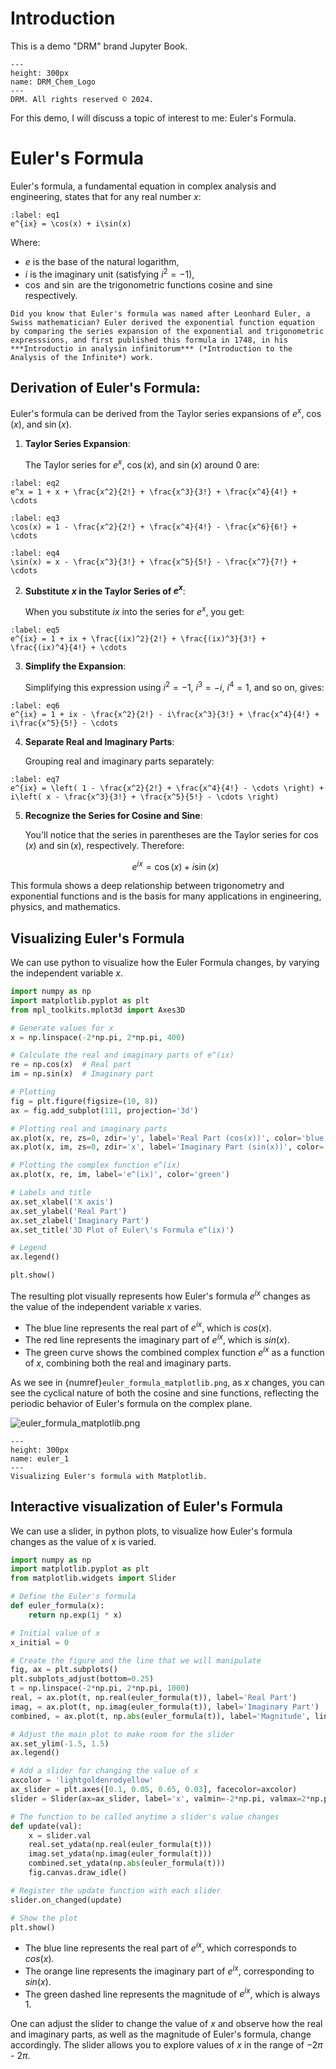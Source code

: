 # Introduction

This is a demo "DRM" brand Jupyter Book. 

```{figure} DRM_Chem_Logo_2.png
---
height: 300px
name: DRM_Chem_Logo
---
DRM. All rights reserved © 2024.
```

For this demo, I will discuss a topic of interest to me: Euler's Formula.

# Euler's Formula

Euler's formula, a fundamental equation in complex analysis and engineering, states that for any real number $x$:

```{math}
:label: eq1
e^{ix} = \cos(x) + i\sin(x)
```

Where:
- $e$ is the base of the natural logarithm,
- $i$ is the imaginary unit (satisfying $i^2 = -1$),
- $\cos$ and $\sin$ are the trigonometric functions cosine and sine respectively.

```{note}
Did you know that Euler's formula was named after Leonhard Euler, a Swiss mathematician? Euler derived the exponential function equation by comparing the series expansion of the exponential and trigonometric expresssions, and first published this formula in 1748, in his ***Introductio in analysin infinitorum*** (*Introduction to the Analysis of the Infinite*) work.
```

## Derivation of Euler's Formula:

Euler's formula can be derived from the Taylor series expansions of $e^x$, $\cos(x)$, and $\sin(x)$.

1. **Taylor Series Expansion**:

   The Taylor series for $e^x$, $\cos(x)$, and $\sin(x)$ around 0 are:

```{math}
:label: eq2
e^x = 1 + x + \frac{x^2}{2!} + \frac{x^3}{3!} + \frac{x^4}{4!} + \cdots
```

```{math}
:label: eq3
\cos(x) = 1 - \frac{x^2}{2!} + \frac{x^4}{4!} - \frac{x^6}{6!} + \cdots
```

```{math}
:label: eq4
\sin(x) = x - \frac{x^3}{3!} + \frac{x^5}{5!} - \frac{x^7}{7!} + \cdots
```

2. **Substitute $x$ in the Taylor Series of $e^x$**:

   When you substitute $ix$ into the series for $e^x$, you get:

```{math}
:label: eq5
e^{ix} = 1 + ix + \frac{(ix)^2}{2!} + \frac{(ix)^3}{3!} + \frac{(ix)^4}{4!} + \cdots
```

3. **Simplify the Expansion**:

   Simplifying this expression using $i^2 = -1$, $i^3 = -i$, $i^4 = 1$, and so on, gives:

```{math}
:label: eq6
e^{ix} = 1 + ix - \frac{x^2}{2!} - i\frac{x^3}{3!} + \frac{x^4}{4!} + i\frac{x^5}{5!} - \cdots
```

4. **Separate Real and Imaginary Parts**:

   Grouping real and imaginary parts separately:

```{math}
:label: eq7
e^{ix} = \left( 1 - \frac{x^2}{2!} + \frac{x^4}{4!} - \cdots \right) + i\left( x - \frac{x^3}{3!} + \frac{x^5}{5!} - \cdots \right)
```

5. **Recognize the Series for Cosine and Sine**:

   You'll notice that the series in parentheses are the Taylor series for $\cos(x)$ and $\sin(x)$, respectively. Therefore:

   $$e^{ix} = \cos(x) + i\sin(x)$$
   
This formula shows a deep relationship between trigonometry and exponential functions and is the basis for many applications in engineering, physics, and mathematics.

## Visualizing Euler's Formula

We can use python to visualize how the Euler Formula changes, by varying the independent variable $x$.

```python
import numpy as np
import matplotlib.pyplot as plt
from mpl_toolkits.mplot3d import Axes3D

# Generate values for x
x = np.linspace(-2*np.pi, 2*np.pi, 400)

# Calculate the real and imaginary parts of e^(ix)
re = np.cos(x)  # Real part
im = np.sin(x)  # Imaginary part

# Plotting
fig = plt.figure(figsize=(10, 8))
ax = fig.add_subplot(111, projection='3d')

# Plotting real and imaginary parts
ax.plot(x, re, zs=0, zdir='y', label='Real Part (cos(x))', color='blue')
ax.plot(x, im, zs=0, zdir='x', label='Imaginary Part (sin(x))', color='red')

# Plotting the complex function e^(ix)
ax.plot(x, re, im, label='e^(ix)', color='green')

# Labels and title
ax.set_xlabel('X axis')
ax.set_ylabel('Real Part')
ax.set_zlabel('Imaginary Part')
ax.set_title('3D Plot of Euler\'s Formula e^(ix)')

# Legend
ax.legend()

plt.show()
```

The resulting plot visually represents how Euler's formula $e^{ix}$ changes as the value of the independent variable $x$ varies.

* The blue line represents the real part of $e^{ix}$, which is $cos(x)$.
* The red line represents the imaginary part of $e^{ix}$, which is $sin(x)$.
* The green curve shows the combined complex function $e^{ix}$ as a function of $x$, combining both the real and imaginary parts.
  
As we see in {numref}`euler_formula_matplotlib.png`, as $x$ changes, you can see the cyclical nature of both the cosine and sine functions, reflecting the periodic behavior of Euler's formula on the complex plane.

![euler_formula_matplotlib.png](../../../OpenAI/DALL-E/3_Misc/euler_formula_matplotlib.png)

```{figure} euler_formula_matplotlib.png
---
height: 300px
name: euler_1
---
Visualizing Euler's formula with Matplotlib.
```

## Interactive visualization of Euler's Formula
We can use a slider, in python plots, to visualize how Euler's formula changes as the value of x is varied.

```python
import numpy as np
import matplotlib.pyplot as plt
from matplotlib.widgets import Slider

# Define the Euler's formula
def euler_formula(x):
    return np.exp(1j * x)

# Initial value of x
x_initial = 0

# Create the figure and the line that we will manipulate
fig, ax = plt.subplots()
plt.subplots_adjust(bottom=0.25)
t = np.linspace(-2*np.pi, 2*np.pi, 1000)
real, = ax.plot(t, np.real(euler_formula(t)), label='Real Part')
imag, = ax.plot(t, np.imag(euler_formula(t)), label='Imaginary Part')
combined, = ax.plot(t, np.abs(euler_formula(t)), label='Magnitude', linestyle='--')

# Adjust the main plot to make room for the slider
ax.set_ylim(-1.5, 1.5)
ax.legend()

# Add a slider for changing the value of x
axcolor = 'lightgoldenrodyellow'
ax_slider = plt.axes([0.1, 0.05, 0.65, 0.03], facecolor=axcolor)
slider = Slider(ax=ax_slider, label='x', valmin=-2*np.pi, valmax=2*np.pi, valinit=x_initial)

# The function to be called anytime a slider's value changes
def update(val):
    x = slider.val
    real.set_ydata(np.real(euler_formula(t)))
    imag.set_ydata(np.imag(euler_formula(t)))
    combined.set_ydata(np.abs(euler_formula(t)))
    fig.canvas.draw_idle()

# Register the update function with each slider
slider.on_changed(update)

# Show the plot
plt.show()
```

* The blue line represents the real part of $e^{ix}$, which corresponds to $cos(x)$.
* The orange line represents the imaginary part of $e^{ix}$, corresponding to $sin(x)$.
* The green dashed line represents the magnitude of $e^{ix}$, which is always 1.

One can adjust the slider to change the value of $x$ and observe how the real and imaginary parts, as well as the magnitude of Euler's formula, change accordingly. The slider allows you to explore values of $x$ in the range of $−2π \text{ - } 2π$.